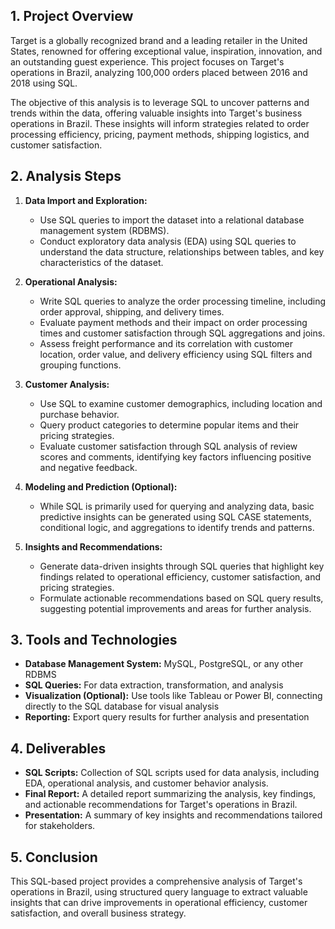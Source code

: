 ## 1. Project Overview
Target is a globally recognized brand and a leading retailer in the United States, renowned for offering exceptional value, inspiration, innovation, and an outstanding guest experience. This project focuses on Target's operations in Brazil, analyzing 100,000 orders placed between 2016 and 2018 using SQL.

The objective of this analysis is to leverage SQL to uncover patterns and trends within the data, offering valuable insights into Target's business operations in Brazil. These insights will inform strategies related to order processing efficiency, pricing, payment methods, shipping logistics, and customer satisfaction.

## 2. Analysis Steps

1. **Data Import and Exploration:**
   - Use SQL queries to import the dataset into a relational database management system (RDBMS).
   - Conduct exploratory data analysis (EDA) using SQL queries to understand the data structure, relationships between tables, and key characteristics of the dataset.

2. **Operational Analysis:**
   - Write SQL queries to analyze the order processing timeline, including order approval, shipping, and delivery times.
   - Evaluate payment methods and their impact on order processing times and customer satisfaction through SQL aggregations and joins.
   - Assess freight performance and its correlation with customer location, order value, and delivery efficiency using SQL filters and grouping functions.

3. **Customer Analysis:**
   - Use SQL to examine customer demographics, including location and purchase behavior.
   - Query product categories to determine popular items and their pricing strategies.
   - Evaluate customer satisfaction through SQL analysis of review scores and comments, identifying key factors influencing positive and negative feedback.

4. **Modeling and Prediction (Optional):**
   - While SQL is primarily used for querying and analyzing data, basic predictive insights can be generated using SQL CASE statements, conditional logic, and aggregations to identify trends and patterns.

5. **Insights and Recommendations:**
   - Generate data-driven insights through SQL queries that highlight key findings related to operational efficiency, customer satisfaction, and pricing strategies.
   - Formulate actionable recommendations based on SQL query results, suggesting potential improvements and areas for further analysis.

## 3. Tools and Technologies
- **Database Management System:** MySQL, PostgreSQL, or any other RDBMS
- **SQL Queries:** For data extraction, transformation, and analysis
- **Visualization (Optional):** Use tools like Tableau or Power BI, connecting directly to the SQL database for visual analysis
- **Reporting:** Export query results for further analysis and presentation

## 4. Deliverables
- **SQL Scripts:** Collection of SQL scripts used for data analysis, including EDA, operational analysis, and customer behavior analysis.
- **Final Report:** A detailed report summarizing the analysis, key findings, and actionable recommendations for Target's operations in Brazil.
- **Presentation:** A summary of key insights and recommendations tailored for stakeholders.

## 5. Conclusion
This SQL-based project provides a comprehensive analysis of Target's operations in Brazil, using structured query language to extract valuable insights that can drive improvements in operational efficiency, customer satisfaction, and overall business strategy.
